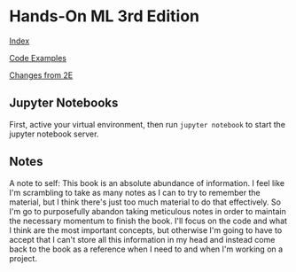 # Hands-On ML 3rd Edition

[Index](https://colab.research.google.com/github/ageron/handson-ml3/blob/main/index.ipynb)

[Code Examples](https://github.com/ageron/handson-ml3)

[Changes from 2E](https://github.com/ageron/handson-ml3/blob/main/CHANGES.md)

## Jupyter Notebooks

First, active your virtual environment, then run `jupyter notebook` to start the jupyter notebook server.

## Notes

A note to self: This book is an absolute abundance of information. I feel like I'm scrambling to take as many notes as I can to try to remember the material, but I think there's just too much material to do that effectively. So I'm go to purposefully abandon taking meticulous notes in order to maintain the necessary momentum to finish the book. I'll focus on the code and what I think are the most important concepts, but otherwise I'm going to have to accept that I can't store all this information in my head and instead come back to the book as a reference when I need to and when I'm working on a project.
